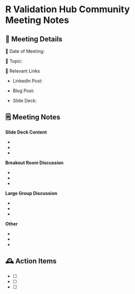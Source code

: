 # R Validation Hub Community Meeting Notes

## 📂 Meeting Details

📅 Date of Meeting:

📝 Topic:

🔗 Relevant Links

-   LinkedIn Post:

-   Blog Post:

-   Slide Deck:

## 🗒️ Meeting Notes

**Slide Deck Content**

-   

-   

-   

**Breakout Room Discussion**

-   

-   

-   

**Large Group Discussion**

-   

-   

-   

**Other**

-   

-   

-   

## 🕰️ Action Items

-   [ ]

-   [ ]

-   [ ]
